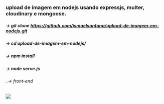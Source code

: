 ### upload de imagem em nodejs usando expressjs,  multer, cloudinary e mongoose.

##### -> git clone https://github.com/ismaelsantana/upload-de-imagem-em-nodejs.git

##### -> cd upload-de-imagem-em-nodejs/

##### -> npm install

##### -> node serve.js

###### _-> front-end
<img src="https://raw.githubusercontent.com/ismaelsantana/upload-de-imagem-em-nodejs/master/front-end.png"> 